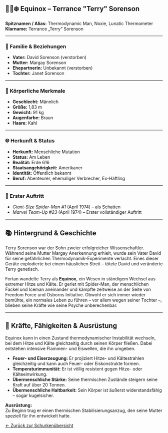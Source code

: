 ## 🧪🔥❄️ Equinox – Terrance "Terry" Sorenson

**Spitznamen / Alias:** Thermodynamic Man, Noxie, Lunatic Thermometer  
**Klarname:** Terrance „Terry“ Sorenson

---

### 👥 Familie & Beziehungen

- **Vater:** David Sorenson (verstorben)  
- **Mutter:** Margay Sorenson  
- **Ehepartnerin:** Unbekannt (verstorben)  
- **Tochter:** Janet Sorenson

---

### 🧍 Körperliche Merkmale

- **Geschlecht:** Männlich  
- **Größe:** 1,83 m  
- **Gewicht:** 91 kg  
- **Augenfarbe:** Braun  
- **Haare:** Kahl

---

### 🌐 Herkunft & Status

- **Herkunft:** Menschliche Mutation  
- **Status:** Am Leben  
- **Realität:** Erde 616  
- **Staatsangehörigkeit:** Amerikaner  
- **Identität:** Öffentlich bekannt  
- **Beruf:** Abenteurer, ehemaliger Verbrecher, Ex-Häftling

---

### 📖 Erster Auftritt

- *Giant-Size Spider-Man #1* (April 1974) – als Schatten  
- *Marvel Team-Up #23* (April 1974) – Erster vollständiger Auftritt

---

## 📚 Hintergrund & Geschichte

Terry Sorenson war der Sohn zweier erfolgreicher Wissenschaftler. Während seine Mutter Margay Anerkennung erhielt, wurde sein Vater David für seine gefährlichen Thermodynamik-Experimente verlacht. Eines dieser Geräte explodierte bei einem häuslichen Streit – tötete David und veränderte Terry genetisch.

Fortan wandelte Terry als **Equinox**, ein Wesen in ständigem Wechsel aus extremer Hitze und Kälte. Er geriet mit Spider-Man, der menschlichen Fackel und Iceman aneinander und kämpfte zeitweise an der Seite von Freedom Force und Osborns Initiative. Obwohl er sich immer wieder bemühte, ein normales Leben zu führen – vor allem wegen seiner Tochter –, blieben seine Kräfte wie seine Psyche unberechenbar.

---

## 🧬 Kräfte, Fähigkeiten & Ausrüstung

Equinox kann in einen Zustand thermodynamischer Instabilität wechseln, bei dem Hitze und Kälte gleichzeitig durch seinen Körper fließen. Dabei entstehen intensive Flammen- und Eiswellen, die ihn umgeben.

- **Feuer- und Eiserzeugung:** Er projiziert Hitze- und Kältestrahlen gleichzeitig und kann auch Feuer- oder Eiskonstrukte formen.  
- **Temperaturimmunität:** Er ist völlig resistent gegen Hitze- oder Kälteeinwirkung.  
- **Übermenschliche Stärke:** Seine thermischen Zustände steigern seine Kraft auf über 20 Tonnen.  
- **Übermenschliche Haltbarkeit:** Sein Körper ist äußerst widerstandsfähig – sogar kugelsicher.

**Ausrüstung:**  
Zu Beginn trug er einen thermischen Stabilisierungsanzug, den seine Mutter speziell für ihn entwickelt hatte.


[← Zurück zur Schurkenübersicht](../index.md)

